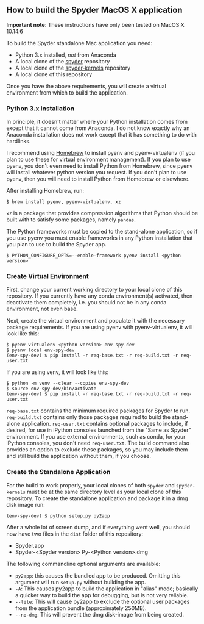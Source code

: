 
## How to build the Spyder MacOS X application

**Important note**: These instructions have only been tested on MacOS X 10.14.6

To build the Spyder standalone Mac application you need:
* Python 3.x installed, *not* from Anaconda
* A local clone of the [spyder](https://github.com/spyder-ide/spyder) repository
* A local clone of the [spyder-kernels](https://github.com/spyder-ide/spyder-kernels) repository
* A local clone of this repository

Once you have the above requirements, you will create a virtual environment from which to build the application.

### Python 3.x installation

In principle, it doesn't matter where your Python installation comes from except that it cannot come from Anaconda.
I do not know exactly why an Anaconda installation does not work except that it has something to do with hardlinks.

I recommend using [Homebrew](http://brew.sh/) to install pyenv and pyenv-virtualenv (if you plan to use these for virtual environment management).
If you plan to use pyenv, you don't even need to install Python from Homebrew, since pyenv will install whatever python version you request.
If you don't plan to use pyenv, then you will need to install Python from Homebrew or elsewhere.

After installing Homebrew, run:
```
$ brew install pyenv, pyenv-virtualenv, xz
```
`xz` is a package that provides compression algorithms that Python should be built with to satisfy some packages, namely `pandas`.

The Python frameworks must be copied to the stand-alone application, so if you use pyenv you must enable frameworks in any Python installation that you plan to use to build the Spyder app.
```
$ PYTHON_CONFIGURE_OPTS=--enable-framework pyenv install <python version>
```

### Create Virtual Environment

First, change your current working directory to your local clone of this repository.
If you currently have any conda environment(s) activated, then deactivate them completely, i.e. you should not be in any conda environment, not even base.

Next, create the virtual environment and populate it with the necessary package requirements.
If you are using pyenv with pyenv-virtualenv, it will look like this:
```
$ pyenv virtualenv <python version> env-spy-dev
$ pyenv local env-spy-dev
(env-spy-dev) $ pip install -r req-base.txt -r req-build.txt -r req-user.txt
```
If you are using venv, it will look like this:
```
$ python -m venv --clear --copies env-spy-dev
$ source env-spy-dev/bin/activate
(env-spy-dev) $ pip install -r req-base.txt -r req-build.txt -r req-user.txt
```

`req-base.txt` contains the minimum required packages for Spyder to run.
`req-build.txt` contains only those packages required to build the stand-alone application.
`req-user.txt` contains optional packages to include, if desired, for use in iPython consoles launched from the "Same as Spyder" environment.
If you use external environments, such as conda, for your iPython consoles, you don't need `req-user.txt`.
The build command also provides an option to exclude these packages, so you may include them and still build the application without them, if you choose.

### Create the Standalone Application

For the build to work properly, your local clones of both `spyder` and `spyder-kernels` must be at the same directory level as your local clone of this repository.
To create the standalone application and package it in a dmg disk image run:
```
(env-spy-dev) $ python setup.py py2app
```

After a whole lot of screen dump, and if everything went well, you should now have two files in the `dist` folder of this repository:
* Spyder.app
* Spyder-\<Spyder version\> Py-\<Python version\>.dmg

The following commandline optional arguments are available:
* `py2app`: this causes the bundled app to be produced. Omitting this argument will run `setup.py` without building the app.
* `-A`: This causes py2app to build the application in "alias" mode; basically a quicker way to build the app for debugging, but is not very reliable.
* `--lite`: This will cause py2app to exclude the optional user packages from the application bundle (approximately 250MB).
* `--no-dmg`: This will prevent the dmg disk-image from being created.
